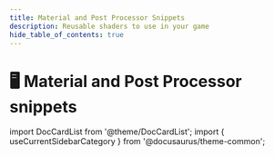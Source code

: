 ```yaml
---
title: Material and Post Processor Snippets
description: Reusable shaders to use in your game
hide_table_of_contents: true
---
```


# 🖥️ Material and Post Processor snippets

import DocCardList from '@theme/DocCardList';
import { useCurrentSidebarCategory } from '@docusaurus/theme-common';

<DocCardList items={useCurrentSidebarCategory().items} />

